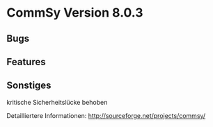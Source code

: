CommSy Version 8.0.3
===================

Bugs
--------------------

Features
--------------------

Sonstiges
--------------------
kritische Sicherheitslücke behoben

Detailliertere Informationen: http://sourceforge.net/projects/commsy/